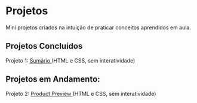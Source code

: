 # Projetos
Mini projetos criados na intuição de praticar conceitos aprendidos em aula.

## Projetos Concluidos
Projeto 1: <a href="https://7felipeleite.github.io/projetcs-frontend-mentor/summary/"> Sumário </a> (HTML e CSS, sem interatividade)


## Projetos em Andamento: 
Projeto 2: <a href="https://7felipeleite.github.io/projetcs-frontend-mentor/product-preview/"> Product Preview </a> (HTML e CSS, sem interatividade)
